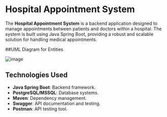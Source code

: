 # Hospital Appointment System

The **Hospital Appointment System** is a backend application designed to manage appointments between patients and doctors within a hospital. The system is built using Java Spring Boot, providing a robust and scalable solution for handling medical appointments.

##UML Diagram for Entities

![image](https://github.com/user-attachments/assets/90ae4a0e-fd36-44bf-8262-021e4e3e1055)



## Technologies Used

- **Java Spring Boot**: Backend framework.
- **PostgreSQL/MSSQL**: Database systems.
- **Maven**: Dependency management.
- **Swagger**: API documentation and testing.
- **Postman**: API testing tool.

